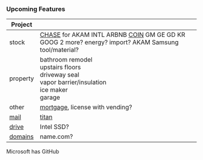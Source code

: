 
### Upcoming Features

|Project||
|-|-|
|stock|[CHASE](https://chase.com) for AKAM INTL ARBNB [COIN](https://coinbase.com) GM GE GD KR GOOG 2 more? energy? import? AKAM Samsung tool/material?|
|property|bathroom remodel<br/>upstairs floors<br/>driveway seal<br/>vapor barrier/insulation<br/>ice maker<br/>garage|
|other|[mortgage](loandepot.com), license with vending?|
|[mail](https://mail.google.com/mail/u/0/#inbox)|[titan](https://app.titan.email/login/)|
|[drive](https://drive.google.com/drive/my-drive)|Intel SSD?|
|[domains](https://domains.google.com/registrar/)|name.com?|

Microsoft has GitHub
